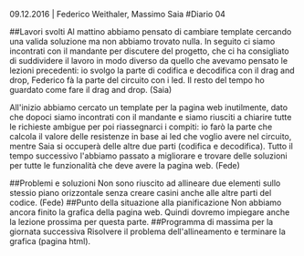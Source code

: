 09.12.2016 | Federico Weithaler, Massimo Saia
#Diario 04

##Lavori svolti
Al mattino abbiamo pensato di cambiare template cercando una valida soluzione ma non abbiamo trovato nulla. In seguito ci siamo incontrati con il mandante per discutere del progetto, che ci ha consigliato di suddividere il lavoro in modo diverso da quello che avevamo pensato le lezioni precedenti: io svolgo la parte di codifica e decodifica con il drag and drop, Federico fà la parte del circuito con i led.
Il resto del tempo ho guardato come fare il drag and drop. (Saia)

All'inizio abbiamo cercato un template per la pagina web inutilmente, dato che dopoci siamo incontrati con il mandante e siamo riusciti a chiarire tutte le richieste ambigue per poi riassegnarci i compiti: io farò la parte che calcola il valore delle resistenze in base ai led che voglio avere nel circuito, mentre Saia si occuperà delle altre due parti (codifica e decodifica). Tutto il tempo successivo l'abbiamo passato a migliorare e trovare delle soluzioni per tutte le funzionalità che deve avere la pagina web. (Fede)

##Problemi e soluzioni
Non sono riuscito ad allineare due elementi sullo stessio piano orizzontale senza creare casini anche alle altre parti del codice. (Fede)
##Punto della situazione alla pianificazione
Non abbiamo ancora finito la grafica della pagina web. Quindi dovremo impiegare anche la lezione prossima per questa parte.
##Programma di massima per la giornata successiva
Risolvere il problema dell'allineamento e terminare la grafica (pagina html).

